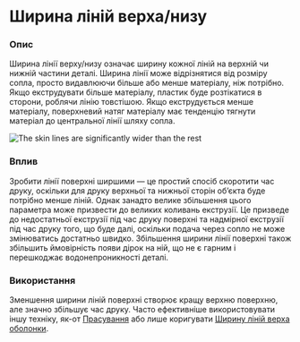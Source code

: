 Ширина ліній верха/низу
====

### **Опис**

Ширина лінії верху/низу означає ширину кожної ліній на верхній чи нижній частини деталі. Ширина лінії може відрізнятися від розміру сопла, просто видавлюючи більше або менше матеріалу, ніж потрібно. Якщо екструдувати більше матеріалу, пластик буде розтікатися в сторони, роблячи лінію товстішою. Якщо екструдується менше матеріалу, поверхневий натяг матеріалу має тенденцію тягнути матеріал до центральної лінії шляху сопла.

![The skin lines are significantly wider than the rest](../images/skin_line_width.png)

### **Вплив**

Зробити лінії поверхні ширшими — це простий спосіб скоротити час друку, оскільки для друку верхньої та нижньої сторін об’єкта буде потрібно менше ліній. Однак занадто велике збільшення цього параметра може призвести до великих коливань екструзії. Це призведе до недостатньої екструзії під час друку поверхні та надмірної екструзії під час друку того, що буде далі, оскільки подача через сопло не може змінюватись достатньо швидко. Збільшення ширини лінії поверхні також збільшить ймовірність появи дірок на ній, що не є гарним і перешкоджає водонепроникності деталі.

### **Використання**

Зменшення ширини ліній поверхні створює кращу верхню поверхню, але значно збільшує час друку. Часто ефективніше використовувати іншу техніку, як-от [Прасування](../path_optimization/ironing_enabled.md) або лише коригувати [Ширину ліній верха оболонки](../experimental/roofing_line_width.md).
